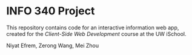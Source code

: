 # INFO 340 Project

This repository contains code for an interactive information web app, created for the _Client-Side Web Development_ course at the UW iSchool.

Niyat Efrem, Zerong Wang, Mei Zhou